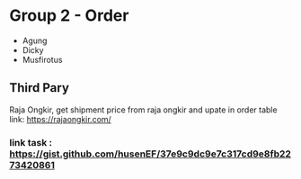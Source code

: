 # Group 2 - Order
* Agung
* Dicky
* Musfirotus

## Third Pary
Raja Ongkir, get shipment price from raja ongkir and upate in order table
link: https://rajaongkir.com/

### link task : https://gist.github.com/husenEF/37e9c9dc9e7c317cd9e8fb2273420861

